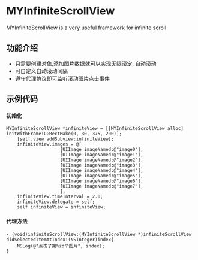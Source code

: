 # MYInfiniteScrollView
MYInfiniteScrollView is a very useful framework for infinite scroll

## 功能介绍
- 只需要创建对象,添加图片数据就可以实现无限滚定, 自动滚动
- 可自定义自动滚动间隔
- 遵守代理协议即可监听滚动图片点击事件

## 示例代码
#### 初始化
```objc
MYInfiniteScrollView *infiniteView = [[MYInfiniteScrollView alloc] initWithFrame:CGRectMake(0, 30, 375, 200)];
    [self.view addSubview:infiniteView];
    infiniteView.images = @[
                    [UIImage imageNamed:@"image0"],
                    [UIImage imageNamed:@"image1"],
                    [UIImage imageNamed:@"image2"],
                    [UIImage imageNamed:@"image3"],
                    [UIImage imageNamed:@"image4"],
                    [UIImage imageNamed:@"image5"],
                    [UIImage imageNamed:@"image6"],
                    [UIImage imageNamed:@"image7"],
                    ];
    infiniteView.timeInterval = 2.0;
    infiniteView.delegate = self;
    self.infiniteView = infiniteView;
```
#### 代理方法
```objc
- (void)infiniteScrollView:(MYInfiniteScrollView *)infiniteScrollView didSelectedItemAtIndex:(NSInteger)index{
    NSLog(@"点击了第%zd个图片", index);
}
```
